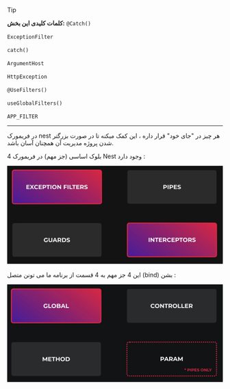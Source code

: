 
>[!tip]
>**کلمات کلیدی این بخش:**
>`@Catch()`
>
>`ExceptionFilter`
>
>`catch()`
>
>`ArgumentHost`
>
>`HttpException`
>
>`@UseFilters()`
>
>`useGlobalFilters()`
>
>`APP_FILTER`
>

---

در فریمورک nest هر چیز در "جای خود" قرار داره ، این کمک میکنه تا در صورت بزرگتر شدن پروژه مدیریت آن همچنان آسان باشد.

4 بلوک اساسی (جز مهم) در فریمورک Nest وجود دارد :

![](./Images/Pasted%20image%2020240418095220.png)

این 4 جز مهم به 4 قسمت از برنامه ما می تونن متصل (bind) بشن :

![](./Images/Pasted%20image%2020240418095601.png)



